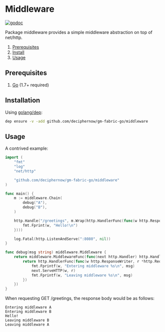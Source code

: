 # Middleware
[![godoc](http://img.shields.io/badge/godoc-reference-blue.svg?style=flat)](https://godoc.org/github.com/deciphernow/gm-fabric-go/middleware)

Package middleware provides a simple middleware abstraction on top of net/http.

1. [Prerequisites](#prerequisites)
2. [Install](#install)
3. [Usage](#usage)

## Prerequisites

1. [Go](https://golang.org) (1.7+ required)

## Installation

Using [golang/dep](https://github,com/golang/dep):
```bash
dep ensure -v -add github.com/deciphernow/gm-fabric-go/middleware
```

## Usage
A contrived example:
```go
import (
	"fmt"
	"log"
	"net/http"

	"github.com/deciphernow/gm-fabric-go/middleware"
)

func main() {
	m := middleware.Chain(
		debug("A"),
		debug("B"),
	)

	http.Handle("/greetings", m.Wrap(http.HandlerFunc(func(w http.ResponseWriter, r *http.Request) {
		fmt.Fprint(w, "Hello!\n")
	})))

	log.Fatal(http.ListenAndServe(":8080", nil))
}

func debug(msg string) middleware.Middleware {
	return middleware.MiddlewareFunc(func(next http.Handler) http.Handler {
		return http.HandlerFunc(func(w http.ResponseWriter, r *http.Request) {
			fmt.Fprintf(w, "Entering middleware %s\n", msg)
			next.ServeHTTP(w, r)
			fmt.Fprintf(w, "Leaving middleware %s\n", msg)
		})
	})
}
```

When requesting GET /greetings, the response body would be as follows:
```
Entering middleware A
Entering middleware B
Hello!
Leaving middleware B
Leaving middleware A
```
